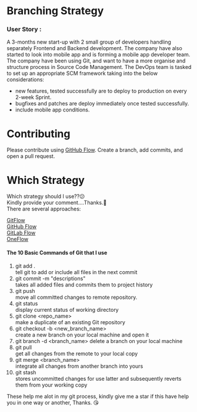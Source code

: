 # Branching Strategy

### User Story :
A 3-months new start-up with 2 small group of developers handling separately Frontend and Backend development.
The company have also started to look into mobile app and is forming a mobile app developer team. The company have been using Git, 
and want to have a more organise and structure process in Source Code Management. The DevOps team is tasked to set up an appropriate SCM framework taking into the below considerations:

 - new features, tested successfully are to deploy to production on every 2-week Sprint.
 - bugfixes and patches are deploy immediately once tested successfully.
 - include mobile app conditions.
 <p>
 
 # Contributing
 Please contribute using [GitHub Flow](https://docs.github.com/en/get-started/quickstart/github-flow). Create a branch, add commits, and open a pull request.
 
 <p>
 
 # Which Strategy
    
Which strategy should I use??😕 \
Kindly provide your comment....Thanks.🙏 \
There are several approaches:
  
[GitFlow](https://nvie.com/posts/a-successful-git-branching-model/)\
[GitHub Flow](http://scottchacon.com/2011/08/31/github-flow.html)\
[GitLab Flow](https://about.gitlab.com/topics/version-control/what-is-gitlab-flow/)\
[OneFlow](https://www.endoflineblog.com/oneflow-a-git-branching-model-and-workflow)
#### The 10 Basic Commands of Git that I use
  1. git add .\
     tell git to add or include all files in the next commit
  2. git commit -m "descriptions"\
     takes all added files and commits them to project history
  3. git push\
     move all committed changes to remote repository.
  4. git status\
     display current status of working directory
  5. git clone <repo_name>\
     make a duplicate of an existing Git repository
  6. git checkout -b <new_branch_name>\
     create a new branch on your local machine and open it
  7. git branch -d <branch_name>
     delete a branch on your local machine
  8. git pull\
     get all changes from the remote to your local copy
  9. git merge <branch_name>\
     integrate all changes from another branch into yours
  10. git stash\
      stores uncommitted changes for use latter and subsequently reverts them from your working copy
  
  These help me alot in my git process, kindly give me a star if this have help you in one way or another, Thanks. 😘
  
  

